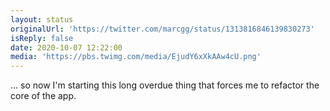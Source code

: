 ```yaml
---
layout: status
originalUrl: 'https://twitter.com/marcgg/status/1313816846139830273'
isReply: false
date: 2020-10-07 12:22:00
media: 'https://pbs.twimg.com/media/EjudY6xXkAAw4cU.png'
---
```


... so now I'm starting this long overdue thing that forces me to refactor the core of the app. 
